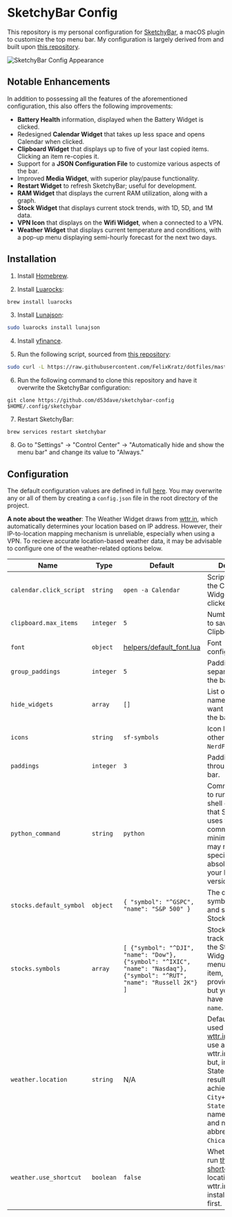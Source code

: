 # SketchyBar Config

This repository is my personal configuration for [SketchyBar](https://github.com/FelixKratz/SketchyBar), a macOS plugin to customize the top menu bar. My configuration is largely derived from and built upon [this repository](https://github.com/FelixKratz/dotfiles).

![SketchyBar Config Appearance](demo.png)

## Notable Enhancements

In addition to possessing all the features of the aforementioned configuration, this also offers the following improvements:

- **Battery Health** information, displayed when the Battery Widget is clicked.
- Redesigned **Calendar Widget** that takes up less space and opens Calendar when clicked.
- **Clipboard Widget** that displays up to five of your last copied items. Clicking an item re-copies it.
- Support for a **JSON Configuration File** to customize various aspects of the bar.
- Improved **Media Widget**, with superior play/pause functionality.
- **Restart Widget** to refresh SketchyBar; useful for development.
- **RAM Widget** that displays the current RAM utilization, along with a graph.
- **Stock Widget** that displays current stock trends, with 1D, 5D, and 1M data.
- **VPN Icon** that displays on the **Wifi Widget**, when a connected to a VPN.
- **Weather Widget** that displays current temperature and conditions, with a pop-up menu displaying semi-hourly forecast for the next two days.

## Installation

1. Install [Homebrew](https://brew.sh/).

2. Install [Luarocks](https://luarocks.org/):

```bash
brew install luarocks
```

3. Install [Lunajson](https://github.com/grafi-tt/lunajson):

```bash
sudo luarocks install lunajson
```

4. Install [yfinance](https://pypi.org/project/yfinance/).

5. Run the following script, sourced from [this repository](https://github.com/FelixKratz/dotfiles):

```bash
sudo curl -L https://raw.githubusercontent.com/FelixKratz/dotfiles/master/install_sketchybar.sh | sh
```

6. Run the following command to clone this repository and have it overwrite the SketchyBar configuration:

```
git clone https://github.com/d53dave/sketchybar-config $HOME/.config/sketchybar
```

7. Restart SketchyBar:

```
brew services restart sketchybar
```

8. Go to "Settings" -> "Control Center" -> "Automatically hide and show the menu bar" and change its value to "Always."

## Configuration

The default configuration values are defined in full [here](settings.lua). You may overwrite any or all of them by creating a `config.json` file in the root directory of the project.

**A note about the weather**: The Weather Widget draws from [wttr.in](https://github.com/chubin/wttr.in), which automatically determines your location based on IP address. However, their IP-to-location mapping mechanism is unreliable, especially when using a VPN. To recieve accurate location-based weather data, it may be advisable to configure one of the weather-related options below.

| Name | Type | Default | Description |
| ---- | ---- | ---- | ---- |
| `calendar.click_script` | `string` | `open -a Calendar` | Script to run when the Calendar Widget gets clicked. |
| `clipboard.max_items` | `integer` | `5` | Number of items to save in the Clipboard Widget. |
| `font` | `object` | [helpers/default_font.lua](helpers/default_font.lua) | Font configuration. |
| `group_paddings` | `integer` | `5` | Padding used to separate groups in the bar. |
| `hide_widgets` | `array` | `[]` | List of widget names that you want hidden from the bar. |
| `icons` | `string` | `sf-symbols` | Icon library to use; other option is `NerdFont`. |
| `paddings` | `integer` | `3` | Padding used throughout the bar. |
| `python_command` | `string` | `python` | Command to use to run Python. The shell environment that SketchyBar uses to execute commands is a bit minimal, so you may need to specify an absolute path to your Python version of choice. |
| `stocks.default_symbol` | `object` | `{ "symbol": "^GSPC", "name": "S&P 500" }` | The default stock symbol to track and show on the Stock Widget. |
| `stocks.symbols` | `array` | `[ {"symbol": "^DJI", "name": "Dow"}, {"symbol": "^IXIC", "name": "Nasdaq"}, {"symbol": "^RUT", "name": "Russell 2K"} ]` | Stock symbols to track and show on the Stock Widget's popup menu. For each item, you must provide a `symbol` but you do not have to provide a `name`. |
| `weather.location` | `string` | N/A | Default location used to pass to [wttr.in](https://github.com/chubin/wttr.in). You can use any data that wttr.in accepts, but, in the United States, best results are usually achieved with `City+State` where `State` is the full name of the state and not an abbrevation (e.g., `Chicago+Illinois`). |
| `weather.use_shortcut` | `boolean` | `false` | Whether to try to run [this simple shortcut](https://www.icloud.com/shortcuts/6d1018c04fe2490cb241425d8f133e0c) find your location to pass to wttr.in. You must install the shortcut first. |
